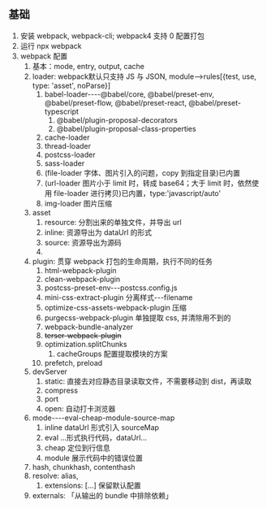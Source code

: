 
## 基础

1. 安装 webpack, webpack-cli; webpack4 支持 0 配置打包
2. 运行 npx webpack
3. webpack 配置
   1. 基本：mode, entry, output, cache
   2. loader: webpack默认只支持 JS 与 JSON, module-->rules[{test, use, type: 'asset', noParse}]
      1. babel-loader----@babel/core, @babel/preset-env, @babel/preset-flow, @babel/preset-react, @babel/preset-typescript
         1. @babel/plugin-proposal-decorators
         2. @babel/plugin-proposal-class-properties
      2. cache-loader
      3. thread-loader
      4. postcss-loader
      5. sass-loader
      6. (file-loader 字体、图片引入的问题，copy 到指定目录)已内置
      7. (url-loader 图片小于 limit 时，转成 base64；大于 limit 时，依然使用 file-loader 进行拷贝)已内置，type:'javascript/auto'
      8. img-loader 图片压缩
   3. asset
      1. resource: 分割出来的单独文件，并导出 url
      2. inline: 资源导出为 dataUrl 的形式
      3. source: 资源导出为源码
      4.
   4. plugin: 贯穿 webpack 打包的生命周期，执行不同的任务
      1. html-webpack-plugin
      2. clean-webpack-plugin
      3. postcss-preset-env---postcss.config.js
      4. mini-css-extract-plugin 分离样式---filename
      5. optimize-css-assets-webpack-plugin 压缩
      6. purgecss-webpack-plugin 单独提取 css, 并清除用不到的
      7. webpack-bundle-analyzer
      8. ~~terser-webpack-plugin~~
      9. optimization.splitChunks
         1. cacheGroups 配置提取模块的方案
      10. prefetch, preload
   5. devServer
      1. static: 直接去对应静态目录读取文件，不需要移动到 dist，再读取
      2. compress
      3. port
      4. open: 自动打卡浏览器
   6. mode----eval-cheap-module-source-map
      1. inline dataUrl 形式引入 sourceMap
      2. eval ...形式执行代码，dataUrl...
      3. cheap 定位到行信息
      4. module 展示代码中的错误位置
   7. hash, chunkhash, contenthash
   8. resolve: alias,
      1. extensions: [...] 保留默认配置
   9. externals: 「从输出的 bundle 中排除依赖」
